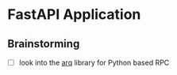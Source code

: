 # FastAPI Application

## Brainstorming

- [ ] look into the [arq](https://arq-docs.helpmanual.io/#) library for Python based RPC